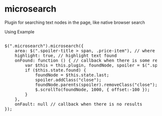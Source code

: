 microsearch
===========

Plugin for searching text nodes in the page, like native browser search

Using Example

<div class="highlight highlight-js">

<pre>

$(".microsearch").microsearch({
    area: $(".spoiler-title > span, .price-item"), // where to search
    highlight: true, // highlight text found
    onFound: function () { // callback when there is some results
        var $this = this.plugin, foundNode, spoiler = $(".spoiler");
        if ($this.state.found) {
            foundNode = $this.state.last;
            spoiler.addClass("close");
            foundNode.parents(spoiler).removeClass("close");
            $.scrollTo(foundNode, 1000, { offset:-100 });
        }
    },
    onFault: null // callback when there is no results
});

</pre>

</div>
